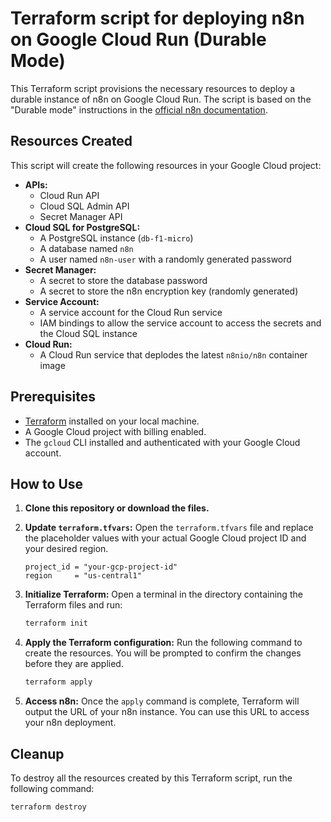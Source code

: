 # Terraform script for deploying n8n on Google Cloud Run (Durable Mode)

This Terraform script provisions the necessary resources to deploy a durable instance of n8n on Google Cloud Run. The script is based on the "Durable mode" instructions in the [official n8n documentation](https://docs.n8n.io/hosting/installation/server-setups/google-cloud-run.html#durable-mode).

## Resources Created

This script will create the following resources in your Google Cloud project:

*   **APIs:**
    *   Cloud Run API
    *   Cloud SQL Admin API
    *   Secret Manager API
*   **Cloud SQL for PostgreSQL:**
    *   A PostgreSQL instance (`db-f1-micro`)
    *   A database named `n8n`
    *   A user named `n8n-user` with a randomly generated password
*   **Secret Manager:**
    *   A secret to store the database password
    *   A secret to store the n8n encryption key (randomly generated)
*   **Service Account:**
    *   A service account for the Cloud Run service
    *   IAM bindings to allow the service account to access the secrets and the Cloud SQL instance
*   **Cloud Run:**
    *   A Cloud Run service that deplodes the latest `n8nio/n8n` container image

## Prerequisites

*   [Terraform](https://learn.hashicorp.com/tutorials/terraform/install-cli) installed on your local machine.
*   A Google Cloud project with billing enabled.
*   The `gcloud` CLI installed and authenticated with your Google Cloud account.

## How to Use

1.  **Clone this repository or download the files.**

2.  **Update `terraform.tfvars`:**
    Open the `terraform.tfvars` file and replace the placeholder values with your actual Google Cloud project ID and your desired region.

    ```hcl
    project_id = "your-gcp-project-id"
    region     = "us-central1"
    ```

3.  **Initialize Terraform:**
    Open a terminal in the directory containing the Terraform files and run:

    ```bash
    terraform init
    ```

4.  **Apply the Terraform configuration:**
    Run the following command to create the resources. You will be prompted to confirm the changes before they are applied.

    ```bash
    terraform apply
    ```

5.  **Access n8n:**
    Once the `apply` command is complete, Terraform will output the URL of your n8n instance. You can use this URL to access your n8n deployment.

## Cleanup

To destroy all the resources created by this Terraform script, run the following command:

```bash
terraform destroy
```
